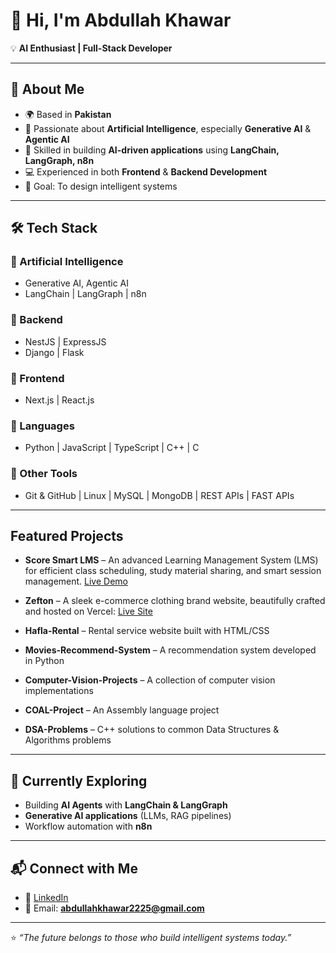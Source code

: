 # 👋 Hi, I'm Abdullah Khawar

💡 **AI Enthusiast | Full-Stack Developer**

---

## 🚀 About Me  
- 🌍 Based in **Pakistan**  
- 🤖 Passionate about **Artificial Intelligence**, especially **Generative AI** & **Agentic AI**  
- 🧩 Skilled in building **AI-driven applications** using **LangChain, LangGraph, n8n**  
- 💻 Experienced in both **Frontend** & **Backend Development**  
- 🎯 Goal: To design intelligent systems

---

## 🛠️ Tech Stack  

### 🔹 Artificial Intelligence  
- Generative AI, Agentic AI  
- LangChain | LangGraph | n8n  

### 🔹 Backend  
- NestJS | ExpressJS  
- Django | Flask  

### 🔹 Frontend  
- Next.js | React.js  

### 🔹 Languages  
- Python | JavaScript | TypeScript | C++ | C  

### 🔹 Other Tools  
- Git & GitHub | Linux | MySQL | MongoDB | REST APIs | FAST APIs 

---

##  Featured Projects

- **Score Smart LMS** – An advanced Learning Management System (LMS) for efficient class scheduling, study material sharing, and smart session management. [Live Demo](https://www.scoresmartbookings.com/)

- **Zefton** – A sleek e-commerce clothing brand website, beautifully crafted and hosted on Vercel: [Live Site](https://zefton.vercel.app/)

- **Hafla-Rental** – Rental service website built with HTML/CSS  
- **Movies-Recommend-System** – A recommendation system developed in Python  
- **Computer-Vision-Projects** – A collection of computer vision implementations  
- **COAL-Project** – An Assembly language project  
- **DSA-Problems** – C++ solutions to common Data Structures & Algorithms problems  

---

## 🌱 Currently Exploring  
- Building **AI Agents** with **LangChain & LangGraph**  
- **Generative AI applications** (LLMs, RAG pipelines)  
- Workflow automation with **n8n**  

---

## 📬 Connect with Me  
- 💼 [LinkedIn](https://www.linkedin.com/in/abdullah-khawar-549a71257)  
- 📧 Email: **abdullahkhawar2225@gmail.com**  

---

⭐️ *“The future belongs to those who build intelligent systems today.”*  
